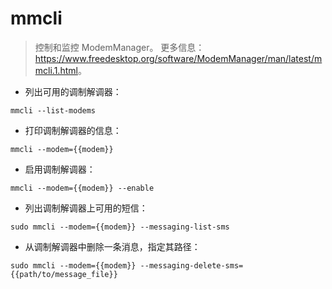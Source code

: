 # mmcli

> 控制和监控 ModemManager。
> 更多信息：<https://www.freedesktop.org/software/ModemManager/man/latest/mmcli.1.html>。

- 列出可用的调制解调器：

`mmcli --list-modems`

- 打印调制解调器的信息：

`mmcli --modem={{modem}}`

- 启用调制解调器：

`mmcli --modem={{modem}} --enable`

- 列出调制解调器上可用的短信：

`sudo mmcli --modem={{modem}} --messaging-list-sms`

- 从调制解调器中删除一条消息，指定其路径：

`sudo mmcli --modem={{modem}} --messaging-delete-sms={{path/to/message_file}}`